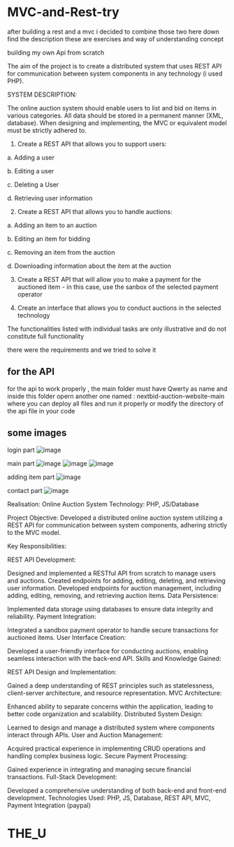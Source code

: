 # MVC-and-Rest-try

after building a rest and a mvc i decided to combine those two here down find the description 
these are exercises and way of understanding concept 

building my own Api from scratch 

The aim of the project is to create a distributed system that uses REST API for communication between system components in any technology (i used PHP). 

SYSTEM DESCRIPTION: 

The online auction system should enable users to list and bid on items in various categories. All data should be stored in a permanent manner (XML, database). When designing and implementing, the MVC or equivalent model must be strictly adhered to. 

 

1. Create a REST API that allows you to support users: 

a. Adding a user 

b. Editing a user 

c. Deleting a User 

d. Retrieving user information 

2. Create a REST API that allows you to handle auctions: 

a. Adding an item to an auction 

b. Editing an item for bidding 

c. Removing an item from the auction 

d. Downloading information about the item at the auction 

3. Create a REST API that will allow you to make a payment for the auctioned item - in this case, use the sanbox of the selected payment operator 

4. Create an interface that allows you to conduct auctions in the selected technology 

 

The functionalities listed with individual tasks are only illustrative and do not constitute full functionality


there were the requirements and we tried to solve it


## for the API 

for the api to work properly , the main folder must have Qwerty as name and inside this folder opern another one named : nextbid-auction-website-main where you can deploy all files and run it properly or modify the directory of the api file in your code 


## some images 
login part
![image](https://github.com/Uzziahlukeka/MVC-and-Rest-try/assets/102746022/246920bc-d1e3-49ea-8fe6-03ae7b4ef5ea)

main part 
![image](https://github.com/Uzziahlukeka/MVC-and-Rest-try/assets/102746022/85791c00-b9c5-4748-87f5-9aef95e78302)
![image](https://github.com/Uzziahlukeka/MVC-and-Rest-try/assets/102746022/389e909a-8a24-4154-8535-004fc71f06ab)
![image](https://github.com/Uzziahlukeka/MVC-and-Rest-try/assets/102746022/08f26908-a957-408e-bc13-d54cee7dbf62)

adding item part 
![image](https://github.com/Uzziahlukeka/MVC-and-Rest-try/assets/102746022/eb609ad0-2ca7-418c-842b-a4bd5ce74f58)

contact part
![image](https://github.com/Uzziahlukeka/MVC-and-Rest-try/assets/102746022/6876526c-4b9d-4d2e-b2ec-5c522fa00fa4)

Realisation: 
Online Auction System
Technology: PHP, JS/Database

Project Objective:
Developed a distributed online auction system utilizing a REST API for communication between system components, adhering strictly to the MVC model.

Key Responsibilities:

REST API Development:

Designed and implemented a RESTful API from scratch to manage users and auctions.
Created endpoints for adding, editing, deleting, and retrieving user information.
Developed endpoints for auction management, including adding, editing, removing, and retrieving auction items.
Data Persistence:

Implemented data storage using databases to ensure data integrity and reliability.
Payment Integration:

Integrated a sandbox payment operator to handle secure transactions for auctioned items.
User Interface Creation:

Developed a user-friendly interface for conducting auctions, enabling seamless interaction with the back-end API.
Skills and Knowledge Gained:

REST API Design and Implementation:

Gained a deep understanding of REST principles such as statelessness, client-server architecture, and resource representation.
MVC Architecture:

Enhanced ability to separate concerns within the application, leading to better code organization and scalability.
Distributed System Design:

Learned to design and manage a distributed system where components interact through APIs.
User and Auction Management:

Acquired practical experience in implementing CRUD operations and handling complex business logic.
Secure Payment Processing:

Gained experience in integrating and managing secure financial transactions.
Full-Stack Development:

Developed a comprehensive understanding of both back-end and front-end development.
Technologies Used:
PHP, JS, Database, REST API, MVC, Payment Integration (paypal)










# THE_U
